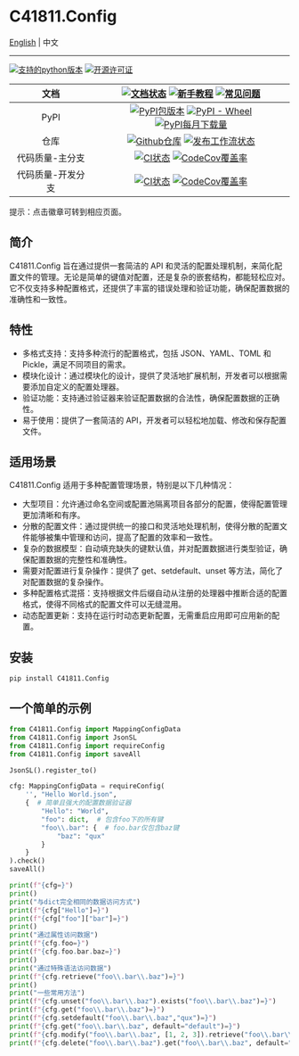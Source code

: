 # C41811.Config

[English](README_EN.md) | 中文

---

[![支持的python版本](https://img.shields.io/pypi/pyversions/c41811.config.svg)](https://pypi.python.org/pypi/C41811.Config/)
[![开源许可证](https://img.shields.io/pypi/l/C41811.Config?color=blue)](https://github.com/C418-11/C41811_Config/blob/main/LICENSE)

|    文档     | [![文档状态](https://readthedocs.org/projects/c41811config/badge/?version=latest)](https://app.readthedocs.org/projects/c41811config/) [![新手教程](https://img.shields.io/badge/%E6%96%B0%E6%89%8B-%E6%95%99%E7%A8%8B-green?logo=googledocs&logoColor=white)](https://c41811config.readthedocs.io/zh-cn/latest/Tutorial/get-start.html) [![常见问题](https://img.shields.io/badge/%E5%B8%B8%E8%A7%81-%E9%97%AE%E9%A2%98-green?logo=googledocs&logoColor=white)](https://c41811config.readthedocs.io/zh-cn/latest/Tutorial/faq.html) |
|:---------:|:------------------------------------------------------------------------------------------------------------------------------------------------------------------------------------------------------------------------------------------------------------------------------------------------------------------------------------------------------------------------------------------------------------------------------------------------------------------------------------------------------------------------:|
|   PyPI    |                                                                                           [![PyPI包版本](https://img.shields.io/pypi/v/C41811.Config)](https://pypi.python.org/pypi/C41811.Config/) [![PyPI - Wheel](https://img.shields.io/pypi/wheel/C41811.Config)](https://pypi.python.org/pypi/C41811.Config/) [![PyPI每月下载量](https://img.shields.io/pypi/dm/c41811.config.svg)](https://pypi.python.org/pypi/C41811.Config/)                                                                                           |
|    仓库     |                                                                                   [![Github仓库](https://img.shields.io/badge/Github-C41811.Config-green?logo=github)](https://github.com/C418-11/C41811_Config/) [![发布工作流状态](https://img.shields.io/github/actions/workflow/status/C418-11/C41811_Config/python-publish.yml?logo=github&label=Publish)](https://github.com/C418-11/C41811_Config/actions/workflows/python-publish.yml)                                                                                    |
| 代码质量-主分支  |                                                                   [![CI状态](https://img.shields.io/github/actions/workflow/status/C418-11/C41811_Config/python-ci.yml?branch=main&logo=github&label=CI)](https://github.com/C418-11/C41811_Config/actions/workflows/python-ci.yml?query=branch%3Amain) [![CodeCov覆盖率](https://codecov.io/gh/C418-11/C41811_Config/branch/main/graph/badge.svg)](https://codecov.io/gh/C418-11/C41811_Config/tree/main)                                                                    |
| 代码质量-开发分支 |                                                             [![CI状态](https://img.shields.io/github/actions/workflow/status/C418-11/C41811_Config/python-ci.yml?branch=develop&logo=github&label=CI)](https://github.com/C418-11/C41811_Config/actions/workflows/python-ci.yml?query=branch%3Adevelop) [![CodeCov覆盖率](https://codecov.io/gh/C418-11/C41811_Config/branch/develop/graph/badge.svg)](https://codecov.io/gh/C418-11/C41811_Config/tree/develop)                                                              |

提示：点击徽章可转到相应页面。

## 简介

C41811.Config 旨在通过提供一套简洁的 API
和灵活的配置处理机制，来简化配置文件的管理。无论是简单的键值对配置，还是复杂的嵌套结构，都能轻松应对。它不仅支持多种配置格式，还提供了丰富的错误处理和验证功能，确保配置数据的准确性和一致性。

## 特性

* 多格式支持：支持多种流行的配置格式，包括 JSON、YAML、TOML 和 Pickle，满足不同项目的需求。
* 模块化设计：通过模块化的设计，提供了灵活地扩展机制，开发者可以根据需要添加自定义的配置处理器。
* 验证功能：支持通过验证器来验证配置数据的合法性，确保配置数据的正确性。
* 易于使用：提供了一套简洁的 API，开发者可以轻松地加载、修改和保存配置文件。

## 适用场景

C41811.Config 适用于多种配置管理场景，特别是以下几种情况：

* 大型项目：允许通过命名空间或配置池隔离项目各部分的配置，使得配置管理更加清晰和有序。
* 分散的配置文件：通过提供统一的接口和灵活地处理机制，使得分散的配置文件能够被集中管理和访问，提高了配置的效率和一致性。
* 复杂的数据模型：自动填充缺失的键默认值，并对配置数据进行类型验证，确保配置数据的完整性和准确性。
* 需要对配置进行复杂操作：提供了 get、setdefault、unset 等方法，简化了对配置数据的复杂操作。
* 多种配置格式混搭：支持根据文件后缀自动从注册的处理器中推断合适的配置格式，使得不同格式的配置文件可以无缝混用。
* 动态配置更新：支持在运行时动态更新配置，无需重启应用即可应用新的配置。

## 安装

```shell
pip install C41811.Config
```

## 一个简单的示例

```python
from C41811.Config import MappingConfigData
from C41811.Config import JsonSL
from C41811.Config import requireConfig
from C41811.Config import saveAll

JsonSL().register_to()

cfg: MappingConfigData = requireConfig(
    '', "Hello World.json",
    {  # 简单且强大的配置数据验证器
        "Hello": "World",
        "foo": dict,  # 包含foo下的所有键
        "foo\\.bar": {  # foo.bar仅包含baz键
            "baz": "qux"
        }
    }
).check()
saveAll()

print(f"{cfg=}")
print()
print("与dict完全相同的数据访问方式")
print(f"{cfg["Hello"]=}")
print(f"{cfg["foo"]["bar"]=}")
print()
print("通过属性访问数据")
print(f"{cfg.foo=}")
print(f"{cfg.foo.bar.baz=}")
print()
print("通过特殊语法访问数据")
print(f"{cfg.retrieve("foo\\.bar\\.baz")=}")
print()
print("一些常用方法")
print(f"{cfg.unset("foo\\.bar\\.baz").exists("foo\\.bar\\.baz")=}")
print(f"{cfg.get("foo\\.bar\\.baz")=}")
print(f"{cfg.setdefault("foo\\.bar\\.baz","qux")=}")
print(f"{cfg.get("foo\\.bar\\.baz", default="default")=}")
print(f"{cfg.modify("foo\\.bar\\.baz", [1, 2, 3]).retrieve("foo\\.bar\\.baz\\[1\\]")=}")
print(f"{cfg.delete("foo\\.bar\\.baz").get("foo\\.bar\\.baz", default="default")=}")
```
